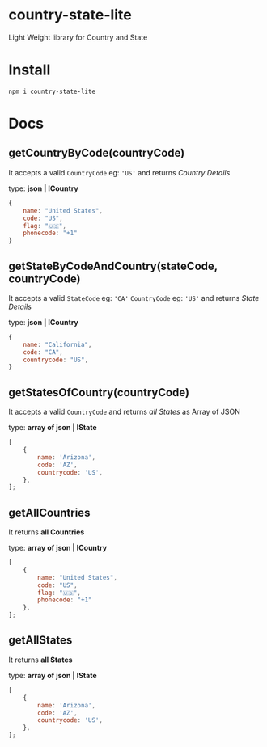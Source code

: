 # country-state-lite

Light Weight library for Country and State

# Install

`npm i country-state-lite`

# Docs

## getCountryByCode(countryCode)

It accepts a valid `CountryCode` eg: `'US'` and returns _Country Details_

type: **json | ICountry**

```js
{
	name: "United States",
	code: "US",
	flag: "🇺🇸",
	phonecode: "+1"
}
```

## getStateByCodeAndCountry(stateCode, countryCode)

It accepts a valid `StateCode` eg: `'CA'` `CountryCode` eg: `'US'` and returns _State Details_

type: **json | ICountry**

```js
{
	name: "California",
	code: "CA",
	countrycode: "US",
}
```

## getStatesOfCountry(countryCode)

It accepts a valid `CountryCode` and returns _all States_ as Array of JSON

type: **array of json | IState**

```js
[
	{
		name: 'Arizona',
		code: 'AZ',
		countrycode: 'US',
	},
];
```

## getAllCountries

It returns **all Countries**

type: **array of json | ICountry**

```js
[
	{
		name: "United States",
		code: "US",
		flag: "🇺🇸",
		phonecode: "+1"
	},
];
```

## getAllStates

It returns **all States**

type: **array of json | IState**

```js
[
	{
		name: 'Arizona',
		code: 'AZ',
		countrycode: 'US',
	},
];
```
